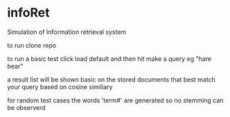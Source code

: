 # infoRet
Simulation of Information retrieval system

to run clone repo

to run a basic test click load default
and then hit make a query eg "hare bear"

a result list will be shown basic on the stored documents that best match your query based on cosine similiary

for random test cases the words 'term#' are generated so no stemming can be observerd 
